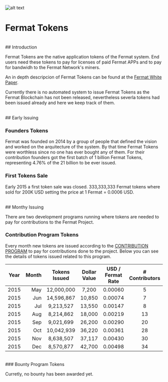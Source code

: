 ![alt text](https://github.com/bitDubai/media-kit/blob/master/MediaKit/Fermat%20Branding/Fermat%20Logotype/Fermat_Logo_3D.png "Fermat Logo")

# Fermat Tokens

<br>
## Introduction

Fermat Tokens are the native application tokens of the Fermat system. End users need these tokens to pay for licenses of paid Fermat APPs and to pay for bandwidh to the Fermat Network's miners.

An in depth descripcion of Fermat Tokens can be found at the [Fermat White Paper](https://github.com/bitDubai/fermat/blob/master/FERMAT-WHITE-PAPER.md).

Currently there is no automated system to issue Fermat Tokens as the Fermat Blockchain has not been released, nevertheless severla tokens had been issued already and here we keep track of them.

<br>
## Early Issuing

### Founders Tokens

Fermat was founded on 2014 by a group of people that defined the vision and worked on the arquitecture of the system. By that time Fermat Tokens were worthless since no one has ever bought any of them. For their contribution founders got the first batch of 1 billion Fermat Tokens, representing 4.76% of the 21 billion to be ever issued.

### First Tokens Sale

Early 2015 a first token sale was closed. 333,333,333 Fermat tokens where sold for 200K USD setting the price at 1 Fermat = 0.0006 USD. 


<br>
## Monthy Issuing

There are two development programs running where tokens are needed to pay for contributions to the Fermat Project. 

### Contribution Program Tokens

Every month new tokens are issued according to the [CONTRIBUTION PROGRAM](https://github.com/bitDubai/contribution-program) to pay for contributions done to the project. Below you can see the details of tokens issued related to this program.

| Year | Month | Tokens Issued | Dollar Value | USD / Fermat Rate | # Contributors |
|:---:|---:|:---:|:---:|:---:|:---:|
|2015|May|12,000,000|7,200|0.00060|5|
|2015|Jun|14,596,867|10,850|0.00074|7|
|2015|Jul|9,213,527|13,550|0.00147|8|
|2015|Aug|8,214,862|18,000|0.00219|13|
|2015|Sep|9,021,699|26,200|0.00290|20|
|2015|Oct|10,042,939|36,220|0.00361|28|
|2015|Nov|8,638,507|37,117|0.00430|30|
|2015|Dec|8,570,877|42,700|0.00498|34|

<br>
### Bounty Program Tokens

Curretly, no bounty has been awarded yet.
